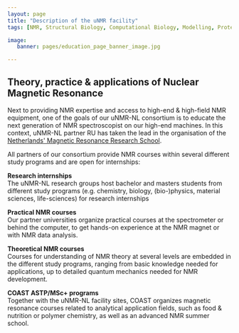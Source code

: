 ```yaml
---
layout: page
title: "Description of the uNMR facility"
tags: [NMR, Structural Biology, Computational Biology, Modelling, Protein Structure]

image:
   banner: pages/education_page_banner_image.jpg

---
```


## Theory, practice & applications of Nuclear Magnetic Resonance

Next to providing NMR expertise and access to high-end & high-field NMR equipment, one of the goals of our uNMR-NL consortium is to educate the next generation of NMR spectroscopist on our high-end machines. In this context, uNMR-NL partner RU has taken the lead in the organisation of the [Netherlands' Magnetic Resonance Research School](/education/nmarrs).

All partners of our consortium provide NMR courses within several different study programs and are open for internships:

**Research internships**\
The uNMR-NL research groups host bachelor and masters students from different study programs (e.g. chemistry, biology, (bio-)physics, material sciences, life-sciences) for research internships

**Practical NMR courses**\
Our partner universities organize practical courses at the spectrometer or behind the computer, to get hands-on experience at the NMR magnet or with NMR data analysis.

**Theoretical NMR courses**\
Courses for understanding of NMR theory at several levels are embedded in the different study programs, ranging from basic knowledge needed for applications, up to detailed quantum mechanics needed for NMR development.

**COAST ASTP/MSc+ programs**\
Together with the uNMR-NL facility sites, COAST organizes magnetic resonance courses related to analytical application fields, such as food & nutrition or polymer chemistry, as well as an advanced NMR summer school.

